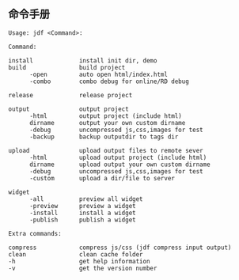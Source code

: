 ## 命令手册
	 
	
	Usage: jdf <Command>:

	Command:

	install             install init dir, demo
	build               build project
		  -open         auto open html/index.html
          -combo		combo debug for online/RD debug

	release             release project

	output              output project
		  -html         output project (include html)
		  dirname       output your own custom dirname
		  -debug        uncompressed js,css,images for test
		  -backup       backup outputdir to tags dir

	upload              upload output files to remote sever
		  -html         upload output project (include html)
		  dirname       upload output your own custom dirname
		  -debug        uncompressed js,css,images for test
		  -custom       upload a dir/file to server

	widget
		  -all          preview all widget
		  -preview      preview a widget
		  -install      install a widget
		  -publish      publish a widget

	Extra commands:

	compress            compress js/css (jdf compress input output)
	clean               clean cache folder
	-h                  get help information
	-v                  get the version number
